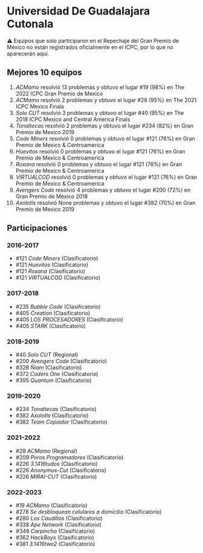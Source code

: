 # Universidad De Guadalajara Cutonala

:warning: Equipos que solo participaron en el Repechaje del Gran Premio de México no están registrados oficialmente en el ICPC, por lo que no aparecerán aquí.

## Mejores 10 equipos

1. _ACMamo_ resolvió 13 problemas y obtuvo el lugar #19 (98%) en The 2022 ICPC Gran Premio de Mexico
1. _ACMamo_ resolvió 2 problemas y obtuvo el lugar #28 (95%) en The 2021 ICPC Mexico Finals
1. _Solo CUT_ resolvió 3 problemas y obtuvo el lugar #40 (95%) en The 2018 ICPC Mexico and Central America Finals
1. _Tonaltecas_ resolvió 2 problemas y obtuvo el lugar #234 (82%) en Gran Premio de Mexico 2019
1. _Code Miners_ resolvió 0 problemas y obtuvo el lugar #121 (76%) en Gran Premio de Mexico & Centroamerica
1. _Huevitos_ resolvió 0 problemas y obtuvo el lugar #121 (76%) en Gran Premio de Mexico & Centroamerica
1. _Roxana_ resolvió 0 problemas y obtuvo el lugar #121 (76%) en Gran Premio de Mexico & Centroamerica
1. _VIRTUALCOD_ resolvió 0 problemas y obtuvo el lugar #121 (76%) en Gran Premio de Mexico & Centroamerica
1. _Avengers Code_ resolvió 4 problemas y obtuvo el lugar #200 (72%) en Gran Premio de Mexico 2018
1. _Axolotls_ resolvió None problemas y obtuvo el lugar #382 (70%) en Gran Premio de Mexico 2019

## Participaciones

### 2016-2017

- #121 _Code Miners_ (Clasificatorio)
- #121 _Huevitos_ (Clasificatorio)
- #121 _Roxana_ (Clasificatorio)
- #121 _VIRTUALCOD_ (Clasificatorio)

### 2017-2018

- #235 _Bubble Code_ (Clasificatorio)
- #405 _Creation_ (Clasificatorio)
- #405 _LOS PROCESADORES_ (Clasificatorio)
- #405 _STARK_ (Clasificatorio)

### 2018-2019

- #40 _Solo CUT_ (Regional)
- #200 _Avengers Code_ (Clasificatorio)
- #328 _Ñiam_ (Clasificatorio)
- #372 _Coders One_ (Clasificatorio)
- #395 _Quantum_ (Clasificatorio)

### 2019-2020

- #234 _Tonaltecas_ (Clasificatorio)
- #382 _Axolotls_ (Clasificatorio)
- #382 _Team Copiador_ (Clasificatorio)

### 2021-2022

- #28 _ACMamo_ (Regional)
- #209 _Poros Programadores_ (Clasificatorio)
- #226 _3.1416tudos_ (Clasificatorio)
- #226 _Anonymus-Cut_ (Clasificatorio)
- #226 _MIRAI-CUT_ (Clasificatorio)

### 2022-2023

- #19 _ACMamo_ (Clasificatorio)
- #278 _Se desbloquean celulares a domicilio_ (Clasificatorio)
- #280 _Los Caudillos_ (Clasificatorio)
- #338 _Ape Network_ (Clasificatorio)
- #349 _Carpincho_ (Clasificatorio)
- #362 _HackBoys_ (Clasificatorio)
- #381 _3.1416two2_ (Clasificatorio)



